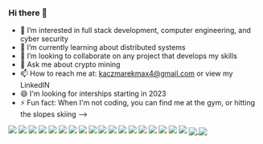 ### Hi there 👋


- 🔭 I’m interested in full stack development, computer engineering, and cyber security
- 🌱 I’m currently learning about distributed systems
- 👯 I’m looking to collaborate on any project that develops my skills    
- 💬 Ask me about crypto mining
- 📫 How to reach me at: kaczmarekmax4@gmail.com or view my LinkedIN
- 😄 I'm looking for interships starting in 2023
- ⚡ Fun fact: When I'm not coding, you can find me at the gym, or hitting the slopes skiing
-->

<img src="https://img.shields.io/badge/Visual_Studio_Code-0078D4?style=flat&logo=visual%20studio%20code&logoColor=white"/>
    <img src="https://img.shields.io/badge/-Github-181717?style=flat&logo=GitHub&logoColor=white"/>
    <img src="https://img.shields.io/badge/Bash-4EAA25?style=flat&logo=GNU%20Bash&logoColor=white">
    <img src="https://img.shields.io/badge/-Git-F44D27?style=flat&logo=Git&logoColor=white"/>
    <img src="https://img.shields.io/badge/-NPM-CB3837?style=flat&logo=NPM&logoColor=white"/>
    <img src="https://img.shields.io/badge/Trello-0052CC?style=flat&logo=trello&logoColor=white"/>
    <img src="https://img.shields.io/badge/Tailwind-38B2AC?style=flat&logo=tailwind-css&logoColor=white"/>
    <img src="https://img.shields.io/badge/React-20232A?style=flat&logo=react&logoColor=61DAFB"/>
    <img src="https://img.shields.io/badge/Netlify-00C7B7?style=flat&logo=netlify&logoColor=white"/>
    <img src="https://img.shields.io/badge/Prettier-1A2C34?style=flat&logo=prettier&logoColor=F7BA3E">
    <img src="https://img.shields.io/badge/PostgreSQL-316192?style=flat&logo=postgresql&logoColor=white">
    <img src="https://img.shields.io/badge/VIM-%2311AB00.svg?&style=flat&logo=vim&logoColor=white">
    <img src="https://img.shields.io/badge/Figma-F24E1E?style=flat&logo=figma&logoColor=white">
    <img src="https://img.shields.io/badge/Python-3776AB?style=flat&logo=python&logoColor=white"/>
    <img src="https://img.shields.io/badge/-LeetCode-FFA116?style=flat&logo=LeetCode&logoColor=black"/>
    <img src="https://img.shields.io/badge/Arch-1793D1?style=flat&logo=arch-linux&logoColor=white"/>
    <img src="https://img.shields.io/badge/Kali-557C94?style=flat&logo=kali-linux&logoColor=white"/>
    <img src="https://img.shields.io/badge/Ubuntu-E95420?style=flat&logo=ubuntu&logoColor=white"/>
    
    

<a href="https://github.com/anuraghazra/github-readme-stats">
  <img align="center" src="https://github-readme-stats.vercel.app/api?username=maxk4&show_icons=true&include_all_commits=true&theme=dracula&hide_border=true&count_private=true&hide=stars,contribs" />
</a>
<a href="https://github.com/anuraghazra/github-readme-stats">
  <img align="center" src="https://github-readme-stats.vercel.app/api/top-langs/?username=maxk4&layout=compact&theme=dracula&hide_border=true&langs_count=6" />
</a

